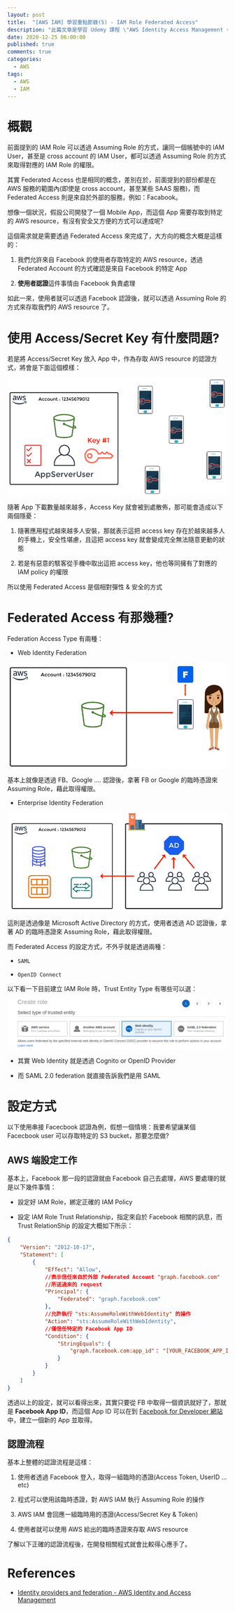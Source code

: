 ```yaml
---
layout: post
title:  "[AWS IAM] 學習重點節錄(5) - IAM Role Federated Access"
description: "此篇文章是學習 Udemy 課程 \"AWS Identity Access Management (IAM) Practical Applications\" 時所記錄下來的重點，主要說明如何透過 IAM Role Federated Access，讓外部的認證機制可以與 AWS IAM 串接，取得使用 AWS resource 的權限"
date: 2020-12-25 06:00:00
published: true
comments: true
categories:
  - AWS
tags:
  - AWS
  - IAM
---
```



概觀
====

前面提到的 IAM Role 可以透過 Assuming Role 的方式，讓同一個帳號中的 IAM User，甚至是 cross account 的 IAM User，都可以透過 Assuming Role 的方式來取得對應的 IAM Role 的權限。

其實 Federated Access 也是相同的概念，差別在於，前面提到的部份都是在 AWS 服務的範圍內(即使是 cross account，甚至某些 SAAS 服務)，而 Federated Access 則是來自於外部的服務，例如：Facabook。

想像一個狀況，假設公司開發了一個 Mobile App，而這個 App 需要存取到特定的 AWS resource，有沒有安全又方便的方式可以達成呢?

這個需求就是需要透過 Federated Access 來完成了，大方向的概念大概是這樣的：

1. 我們允許來自 Facebook 的使用者存取特定的 AWS resource，透過 Federated Account 的方式確認是來自 Facebook 的特定 App 

2. **使用者認證**這件事情由 Facebook 負責處理

如此一來，使用者就可以透過 Facebook 認證後，就可以透過 Assuming Role 的方式來存取我們的 AWS resource 了。



使用 Access/Secret Key 有什麼問題?
================================

若是將 Access/Secret Key 放入 App 中，作為存取 AWS resource 的認證方式，將會是下面這個模樣：

![IAM - App Access by Access Key](/blog/images/aws/IAM/IAM-App-Access-By-Key.png)

隨著 App 下載數量越來越多，Access Key 就會被到處散佈，那可能會造成以下兩個隱憂：

1. 隨著應用程式越來越多人安裝，那就表示這把 access key 存在於越來越多人的手機上，安全性堪慮，且這把 access key 就會變成完全無法隨意更動的狀態

2. 若是有惡意的駭客從手機中取出這把 access key，他也等同擁有了對應的 IAM policy 的權限

所以使用 Federated Access 是個相對彈性 & 安全的方式



Federated Access 有那幾種?
=========================

Federation Access Type 有兩種：

- Web Identity Federation

![IAM Federation Access Type - Web Identity Federation](/blog/images/aws/IAM/IAM-Web-Identity-Federation.png)

基本上就像是透過 FB、Google .... 認證後，拿著 FB or Google 的臨時憑證來 Assuming Role，藉此取得權限。

- Enterprise Identity Federation

![IAM Federation Access Type - Enterprise Identity Federation](/blog/images/aws/IAM/IAM-Enterprise-Identity-Federation.png)

這則是透過像是 Microsoft Active Directory 的方式，使用者透過 AD 認證後，拿著 AD 的臨時憑證來 Assuming Role，藉此取得權限。

而 Federated Access 的設定方式，不外乎就是透過兩種：

- `SAML`

- `OpenID Connect`

以下看一下目前建立 IAM Role 時，Trust Entity Type 有哪些可以選：

![IAM Role - Trust Entity Type](/blog/images/aws/IAM/IAM-Trust-Entity-Types.png)

- 其實 Web Identity 就是透過 Cognito or OpenID Provider

- 而 SAML 2.0 federation 就直接告訴我們是用 SAML



設定方式
=======

以下使用串接 Facecbook 認證為例，假想一個情境：我要希望讓某個 Facecbook user 可以存取特定的 S3 bucket，那要怎麼做?

## AWS 端設定工作

基本上，Facebook 那一段的認證就由 Facebook 自己去處理，AWS 要處理的就是以下幾件事情：

- 設定好 IAM Role，綁定正確的 IAM Policy

- 設定 IAM Role Trust Relationship，指定來自於 Facebook 相關的訊息，而 Trust RelationShip 的設定大概如下所示：

```json
{
    "Version": "2012-10-17",
    "Statement": [
        {
            "Effect": "Allow",
            //表示信任來自於外部 Federated Account "graph.facebook.com" 
            //所送過來的 request
            "Principal": {
                "Federated": "graph.facebook.com"
            }, 
            //允許執行 "sts:AssumeRoleWithWebIdentity" 的操作
            "Action": "sts:AssumeRoleWithWebIdentity",
            //僅信任特定的 Facebook App ID
            "Condition": {
                "StringEquals": {
                    "graph.facebook.com:app_id"： "[YOUR_FACEBOOK_APP_ID]"
                }
            }
        }
    ]
}
```

透過以上的設定，就可以看得出來，其實只要從 FB 中取得一個資訊就好了，那就是 **Facebook App ID**，而這個 App ID 可以在到 [Facebook for Developer 網站](https://developers.facebook.com/)中，建立一個新的 App 並取得。

## 認證流程

基本上整體的認證流程是這樣：

1. 使用者透過 Facebook 登入，取得一組臨時的憑證(Access Token, UserID ... etc)

2. 程式可以使用該臨時憑證，對 AWS IAM 執行 Assuming Role 的操作

3. AWS IAM 會回應一組臨時用的憑證(Access/Secret Key & Token)

4. 使用者就可以使用 AWS 給出的臨時憑證來存取 AWS resource

了解以下正確的認證流程後，在開發相關程式就會比較得心應手了。



References
==========

- [Identity providers and federation - AWS Identity and Access Management](https://docs.aws.amazon.com/IAM/latest/UserGuide/id_roles_providers.html)